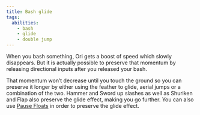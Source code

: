 ```yaml
---
title: Bash glide
tags:
  abilities:
    - bash
    - glide
    - double jump
---
```


When you bash something, Ori gets a boost of speed which slowly disappears. But it is actually possible to preserve that momentum by releasing directional inputs after you released your bash.

That momentum won’t decrease until you touch the ground so you can preserve it longer by either using the feather to glide, aerial jumps or a combination of the two. Hammer and Sword up slashes as well as Shuriken and Flap also preserve the glide effect, making you go further. You can also use [Pause Floats](/tutorials/movement/pause-float) in order to preserve the glide effect.

<youtube-video id="t0mFzvJnnmA"></youtube-video>
